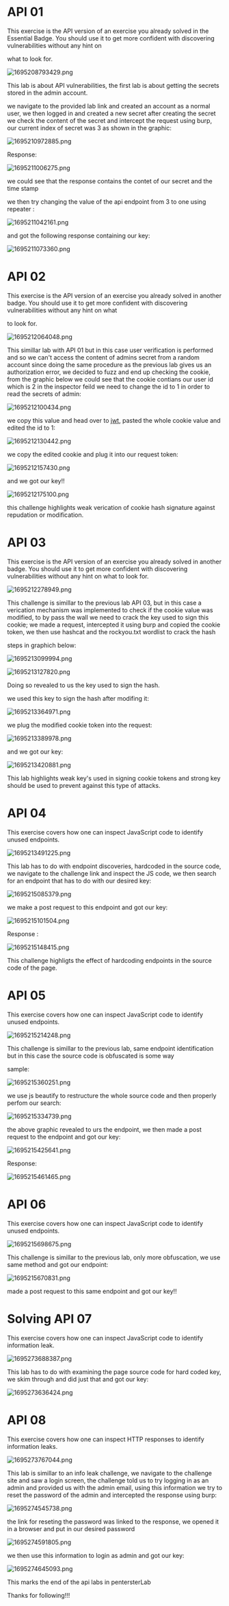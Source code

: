 # API 01

This exercise is the API version of an exercise you already solved in the Essential Badge. You should use it to get more confident with discovering vulnerabilities without any hint on

what to look for.

![1695208793429.png](https://blog.cyb3rguru.tech/posts/pentesterlab/api/images/1695208793429.png)

This lab is about API vulnerabilities, the first lab is about getting the secrets stored in the admin account.

we navigate to the provided lab link and created an account as a normal user, we then logged in and created a new secret after creating the secret we check the content of the secret and intercept the request using burp, our current index of secret was 3 as shown in the graphic: 


![1695210972885.png](https://blog.cyb3rguru.tech/posts/pentesterlab/api/images/1695210972885.png)

Response:


![1695211006275.png](https://blog.cyb3rguru.tech/posts/pentesterlab/api/images/1695211006275.png)

we could see that the response contains the contet of our secret and the time stamp

we then try changing the value of the api endpoint from 3 to  one using repeater : 

![1695211042161.png](https://blog.cyb3rguru.tech/posts/pentesterlab/api/images/1695211042161.png)

and got the following response containing our key:

![1695211073360.png](https://blog.cyb3rguru.tech/posts/pentesterlab/api/images/1695211073360.png)


# API 02

This exercise is the API version of an exercise you already solved in another badge. You should use it to get more confident with discovering vulnerabilities without any hint on what

to look for.

![1695212064048.png](https://blog.cyb3rguru.tech/posts/pentesterlab/api/images/1695212064048.png)

This simillar lab with API 01 but in this case user verification is performed and so we can't access the content of admins secret from a random account since doing the same procedure as the previous lab gives us an authorization error, we decided to fuzz and end up checking the cookie, from the graphic below we could see that the cookie contians our user id which is 2 in the inspector feild we need to change the id to 1 in order to read the secrets of admin:


![1695212100434.png](https://blog.cyb3rguru.tech/posts/pentesterlab/api/images/1695212100434.png)


we copy this value and head over to [jwt](jwt.io), pasted the whole cookie value and edited the id to 1:

![1695212130442.png](https://blog.cyb3rguru.tech/posts/pentesterlab/api/images/1695212130442.png)

we copy the edited cookie and plug it into our request token:

![1695212157430.png](https://blog.cyb3rguru.tech/posts/pentesterlab/api/images/1695212157430.png)

and we got our key!!

![1695212175100.png](https://blog.cyb3rguru.tech/posts/pentesterlab/api/images/1695212175100.png)

this challenge highlights weak verication of cookie hash signature against repudation or modification.


# API 03

This exercise is the API version of an exercise you already solved in another badge. You should use it to get more confident with discovering vulnerabilities without any hint on what to look for.

![1695212278949.png](https://blog.cyb3rguru.tech/posts/pentesterlab/api/images/1695212278949.png)

This challenge is simillar to the previous lab API 03, but in this case a verication mechanism was implemented to check if the cookie value was modified, to by pass the wall we need to crack the key used to sign this cookie; we made a request, intercepted it using burp and copied the cookie token, we then use hashcat and the rockyou.txt wordlist to crack the hash

steps in graphich below:

![1695213099994.png](https://blog.cyb3rguru.tech/posts/pentesterlab/api/images/1695213099994.png)

![1695213127820.png](https://blog.cyb3rguru.tech/posts/pentesterlab/api/images/1695213127820.png)


Doing so revealed to us the key used to sign the hash.

we used this key to sign the hash after modifing it:

![1695213364971.png](https://blog.cyb3rguru.tech/posts/pentesterlab/api/images/1695213364971.png)

we plug the modified cookie token into the request:

![1695213389978.png](https://blog.cyb3rguru.tech/posts/pentesterlab/api/images/1695213389978.png)


and we got our key:

![1695213420881.png](https://blog.cyb3rguru.tech/posts/pentesterlab/api/images/1695213420881.png)

This lab highlights weak key's used in signing cookie tokens and strong key should be used to prevent against this type of attacks.


# API 04

This exercise covers how one can inspect JavaScript code to identify unused endpoints.

![1695213491225.png](https://blog.cyb3rguru.tech/posts/pentesterlab/api/images/1695213491225.png)

This lab has to do with endpoint discoveries, hardcoded in the source code, we navigate to the challenge link and inspect the JS code, we then search for an endpoint that has to do with our desired key:

![1695215085379.png](https://blog.cyb3rguru.tech/posts/pentesterlab/api/images/1695215085379.png)

we make a post request to this endpoint and got our key:

![1695215101504.png](https://blog.cyb3rguru.tech/posts/pentesterlab/api/images/1695215101504.png)


Response :

![1695215148415.png](https://blog.cyb3rguru.tech/posts/pentesterlab/api/images/1695215148415.png)

This challenge highligts the effect of hardcoding endpoints in the source code of the page.



# API 05

This exercise covers how one can inspect JavaScript code to identify unused endpoints.

![1695215214248.png](https://blog.cyb3rguru.tech/posts/pentesterlab/api/images/1695215214248.png)

This challenge is simillar to the previous lab, same endpoint identification but in this case the source code is obfuscated is some way

sample:

![1695215360251.png](https://blog.cyb3rguru.tech/posts/pentesterlab/api/images/1695215360251.png)


we use js beautify to restructure the whole source code and then properly perfom our search:


![1695215334739.png](https://blog.cyb3rguru.tech/posts/pentesterlab/api/images/1695215334739.png)

the above graphic revealed to urs the endpoint, we then made a post request to the endpoint and got our key:

![1695215425641.png](https://blog.cyb3rguru.tech/posts/pentesterlab/api/images/1695215425641.png)

Response:

![1695215461465.png](https://blog.cyb3rguru.tech/posts/pentesterlab/api/images/1695215461465.png)



# API 06

This exercise covers how one can inspect JavaScript code to identify unused endpoints.

![1695215698675.png](https://blog.cyb3rguru.tech/posts/pentesterlab/api/images/1695215698675.png)

This challenge is simillar to the previous lab, only more obfuscation, we use same method and got our endpoint:

![1695215670831.png](https://blog.cyb3rguru.tech/posts/pentesterlab/api/images/1695215670831.png)

made a post request to this same endpoint and got our key!!



# Solving API 07

This exercise covers how one can inspect JavaScript code to identify information leak.

![1695273688387.png](https://blog.cyb3rguru.tech/posts/pentesterlab/api/images/1695273688387.png)

This lab has to do with examining the page source code for hard coded key, we skim through and did just that and got our key:

![1695273636424.png](https://blog.cyb3rguru.tech/posts/pentesterlab/api/images/1695273636424.png)


# API 08

This exercise covers how one can inspect HTTP responses to identify information leaks.

![1695273767044.png](https://blog.cyb3rguru.tech/posts/pentesterlab/api/images/1695273767044.png)

This lab is simillar to an info leak challenge, we navigate to the challenge site and saw a login screen, the challenge told us to try logging in as an admin and provided us with the admin email, using this information we try to reset the password of the admin and intercepted the response using burp:

![1695274545738.png](https://blog.cyb3rguru.tech/posts/pentesterlab/api/images/1695274545738.png)

the link for reseting the password was linked to the response, we opened it in a browser and put in our desired password

![1695274591805.png](https://blog.cyb3rguru.tech/posts/pentesterlab/api/images/1695274591805.png)

we then use this information to login as admin and got our key:

![1695274645093.png](https://blog.cyb3rguru.tech/posts/pentesterlab/api/images/1695274645093.png)

This marks the end of the api labs in pentersterLab

Thanks for following!!!
